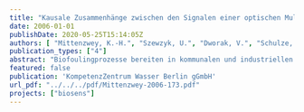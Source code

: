 ```yaml
---
title: "Kausale Zusammenhänge zwischen den Signalen einer optischen Multiparametersonde und Biofilmwachstum in wasserführenden Rohrnetzen - Erste Untersuchungen"
date: 2006-01-01
publishDate: 2020-05-25T15:14:05Z
authors: [ "Mittenzwey, K.-H.", "Szewzyk, U.", "Dworak, V.", "Schulze, D." ]
publication_types: ["4"]
abstract: "Biofoulingprozesse bereiten in kommunalen und industriellen wasserführenden Leitungssystemen große Probleme. Um dem rechtzeitig entgegenwirken zu können, müssen solche Belagsbildungen frühzeitig erkannt werden. In diesem Zusammenhang wurde eine neuentwickelte optische Messsonde von 3 in Berlin ansässigen Industriepartnern in Zusammenarbeit mit der TU-Berlin auf die praktische Eignung für die Detektion von Biofilmen, und damit hinsichtlich ihres Einsatzpotentials in der Wasserwirtschaft untersucht.    Der eingesetzte optische Sensor zeichnet sich dadurch aus, dass gleichzeitig bis zu 4 verschiedene optische Parameter bei bis zu 4 verschiedenen Wellenlängen online erfasst werden können. In den Experimenten wurden Zusammenhänge zwischen den Messsignalen und der Biofilmbildung dokumentiert, durch begleitende chemisch/physikalische und mikrobiologische Untersuchungen verifiziert und erste Ansätze für den Einsatz einer solchen Sonde in wasserführenden Rohrsystemen erarbeitet.  Die Versuche wurden in zwei Abschnitten durchgeführt, wobei jeweils ein durchströmter Rohrreakor zum Einsatz kam, der neben der Messsonde mit Referenzsonden ausgestattet war. Dadurch wurden zusätzliche Bewuchsflächen auf identischen optischen Fenstern geschaffen, die über einen längeren Zeitraum begleitend mikrobiologisch analysiert werden konnten.   Im ersten Versuchsabschnitt wurde der Reaktor mit dem Ablauf der Kläranlage Ruhleben beschickt, um bei hoher Substratkonzentration in kurzer Zeit Informationen über das Ansprechverhalten der Messsonde zu erhalten und eine erste Abstimmung des optischen Systems vornehmen zu können. Zwischen dem gemessenen TOC und BDOC und der Zellzahlentwicklung (DAPI-Test) resultierten übereinstimmende Tendenzen, zwischen der Biofilmdicke und den optischen Parametern war eine grobe Korrelation erkennbar.   In den im zweiten Versuchsabschnitt mit Trinkwasser durchgeführten Experimenten korrelierten die mit dem Fouling-Sensor gemessen optischen Daten gut mit den Zellzahlen, die auf den optischen Fenstern der Referenzsonden gemessen wurden. Ein Vergleich der spektroskopischen Laboruntersuchungen von Ablaufproben des Reaktors mit den Messdaten der optischen Sonde lässt den Schluss zu, dass die dokumentierten optischen Messwerte tatsächlich durch Belagseinflüsse und nicht durch das Freiwasser bedingt sind.  Bei differenzierter Betrachtung der Ergebnisse korrelierten die Absorptionsdaten der Messsonde mit der mikrobiologisch gemessenen Zellzahlentwicklung in der Aufwuchsphase sehr gut, während die Streu- und Fluoreszenzparameter ein anderes dynamisches Verhalten zeigten. Schnelle Adsorptionsprozesse durch Wasserinhaltsstoffe wie z.B. Huminstoffe, die neben der relativ langsamen Zellvermehrung in der Aufwuchsphase charakteristisch sind, spiegelten sich besonders in einem relativ starken Anstieg des Fluoreszenzsignals wider. Bei geänderten experimentellen Bedingungen, wie z.B. Temperatur oder Nährstoffangebot, zeigten die optischen Parameter Absorption, Streuung und Fluoreszenz ein unterschiedliches Verhalten, das auch von der gewählten Wellenlänge abhängig ist. Beispielsweise zeigte die Streuung im nahen Infrarotbereich (NIR) im Gegensatz zur bei unterschiedlichen Wellenlängen gemessenen UV-Streuung einen deutlichen Anstieg. Eine Unterbrechung der Nährstoffgabe hatte parallel zu einer leichten Abnahme der Zellzahl auch eine leichte Abnahme der optischen Streuungs- und Absorptionsparameter zur Folge.  In den Untersuchungen konnte gezeigt werden, dass der eingesetzte optische Sensor ein großes Potenzial bei der Erfassung von Biofoulingprozessen besitzt, wobei die Messung mehrerer optischer Parameter bei unterschiedlichen Wellenlängen erforderlich ist. Diese ersten Untersuchungen zeigten auch sehr deutlich, dass hinsichtlich der Interpretation der gewonnenen Daten noch nicht alle Möglichkeiten des Sensors ausgeschöpft sind. So lassen die gemessenen Daten vermuten, dass mit den optischen Parametern weitere biochemische Parameter, wie zum Beispiel NAD/NADH, erfasst wurden, womit ein sehr guter Hinweis auf die Stoffwechselaktivität der Zellen im Biofilm gegeben wäre.  Um der Wasserwirtschaft ein geeignetes Werkzeug zur Verfügung stellen zu können, müssen die bisherigen Ergebnisse bestätigt werden. Insbesondere ist zu zeigen, inwieweit beginnende und fortgeschrittene Stadien von Foulingprozessen in verschiedenen und komplexen Medien sicher erkannt und dokumentiert werden können. Außerdem müssen Zusammenhänge zwischen den optischen Parametern und den unterschiedlichen Vorgängen während der Biofilmbildung im Detail erfasst werden, um Algorithmen und Kalibrierfunktionen zu entwickeln, die für die Steuerung von Antifoulingmaßnahmen in der praktischen Wasserwirtschaft nutzbar sind."
featured: false
publication: 'KompetenzZentrum Wasser Berlin gGmbH'
url_pdf: "../../../pdf/Mittenzwey-2006-173.pdf"
projects: ["biosens"]
---
```


